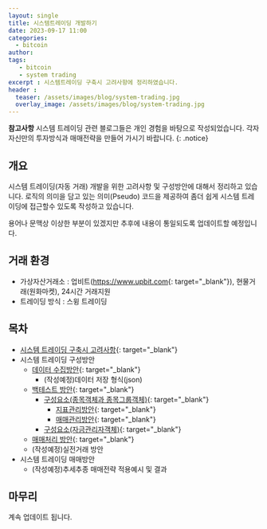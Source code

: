 ```yaml
---
layout: single
title: 시스템트레이딩 개발하기 
date: 2023-09-17 11:00
categories: 
  - bitcoin
author: 
tags: 
   - bitcoin
   - system trading
excerpt : 시스템트레이딩 구축시 고려사항에 정리하였습니다.
header :
  teaser: /assets/images/blog/system-trading.jpg
  overlay_image: /assets/images/blog/system-trading.jpg
---
```


**참고사항** 시스템 트레이딩 관련 블로그들은 개인 경험을 바탕으로 작성되었습니다. 각자 자신만의 투자방식과 매매전략을 만들어 가시기 바랍니다.
{: .notice} 

## 개요 

시스템 트레이딩(자동 거래) 개발을 위한 고려사항 및 구성방안에 대해서 정리하고 있습니다.
로직의 의미을 담고 있는 의미(Pseudo) 코드을 제공하여 좀더 쉽게 시스템 트레이딩에 접근할수 있도록 작성하고 있습니다. 

용어나 문맥상 이상한 부분이 있겠지만 추후에 내용이 통일되도록 업데이트할 예정입니다.

## 거래 환경 
 
 - 가상자산거래소 : 업비트(<https://www.upbit.com>{: target="_blank"}), 현물거래(원화마켓), 24시간 거래지원
 - 트레이딩 방식 : 스윙 트레이딩 

## 목차

- [시스템 트레이딩 구축시 고려사항](/blog/system-trading/how-to-begin-system-trading/){: target="_blank"}
- 시스템 트레이딩 구성방안
  - [데이터 수집방안](/blog/system-trading/how-to-collect-candle-data/){: target="_blank"}
    - (작성예정)데이터 저장 형식(json) 
  - [백테스트 방안](/blog/system-trading/first-backtest-for-systemtrading/){: target="_blank"}
    - [구성요소(종목객체과 종목그룹객체)](/blog/system-trading/how-create-stock-obj/){: target="_blank"} 
      - [지표관리방안](/blog/system-trading/how-to-deal-with-indicator/){: target="_blank"} 
      - [매매관리방안](/blog/system-trading/how-to-manage-trade/){: target="_blank"} 
    - [구성요소(자금관리자객체)](/blog/system-trading/how-to-manage-your-invest/){: target="_blank"} 
  - [매매처리 방안](/blog/system-trading/how-to-make-trading-logic/){: target="_blank"}
  - (작성예정)실전거래 방안
- 시스템 트레이딩 매매방안
  - (작성예정)추세추종 매매전략 적용예시 및 결과

## 마무리 
계속 업데이트 됩니다.